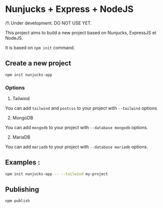 # Nunjucks + Express + NodeJS

/!\ Under development. DO NOT USE YET.

This project aims to build a new project based on Nunjucks, ExpressJS et NodeJS.

It is based on `npm init` command.

## Create a new project

```bash
npm init nunjucks-app
```

### Options

1. Tailwind

You can add `tailwind` and `postcss` to your project with `--tailwind` options.

2. MongoDB
   
You can add `mongodb` to your project with `--database mongodb` options.

2. MariaDB

You can add `mariadb` to your project with `--database mariadb` options.

## Examples :

```bash
npm init nunjucks-app -- --tailwind my-project 
```

## Publishing

```bash
npm publish
```
